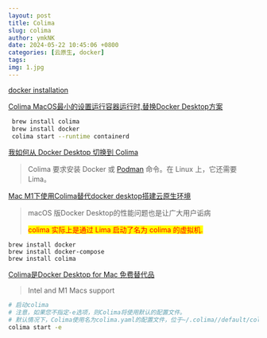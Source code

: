 ```yaml
---
layout: post
title: Colima
slug: colima
author: ymkNK
date: 2024-05-22 10:45:06 +0800
categories: [云原生, docker]
tags: 
img: 1.jpg
---
```



[docker installation](https://ddev.readthedocs.io/en/stable/users/install/docker-installation)


[Colima MacOS最小的设置运行容器运行时,替换Docker Desktop方案](https://juejin.cn/post/7223045442892234812)

```sh
 brew install colima
 brew install docker
 colima start --runtime containerd
```





[我如何从 Docker Desktop 切换到 Colima](https://linux.cn/article-15084-1.html)

> Colima 要求安装 Docker 或 [Podman](https://opensource.com/article/22/2/start-running-containers) 命令。在 Linux 上，它还需要 Lima。




[Mac M1下使用Colima替代docker desktop搭建云原生环境](https://blog.csdn.net/hello123yy/article/details/133935231)

> macOS 版Docker Desktop的性能问题也是让广大用户诟病
>
> <mark style="color:red;">colima 实际上是通过 Lima 启动了名为 colima 的虚拟机.</mark>

```
brew install docker
brew install docker-compose
brew install colima
```


[Colima是Docker Desktop for Mac 免费替代品](https://blog.csdn.net/weiwoyonzhe/article/details/130173584?spm=1001.2101.3001.6650.7&utm_medium=distribute.pc_relevant.none-task-blog-2%7Edefault%7EBlogCommendFromBaidu%7ERate-7-130173584-blog-133935231.235%5Ev43%5Epc_blog_bottom_relevance_base9&depth_1-utm_source=distribute.pc_relevant.none-task-blog-2%7Edefault%7EBlogCommendFromBaidu%7ERate-7-130173584-blog-133935231.235%5Ev43%5Epc_blog_bottom_relevance_base9&utm_relevant_index=12)

> Intel and M1 Macs support

```sh
# 启动colima
# 注意，如果您不指定-e选项，则Colima将使用默认的配置文件。
# 默认情况下，Colima使用名为colima.yaml的配置文件，位于~/.colima//default/colima.yaml目录下。
colima start -e
```

